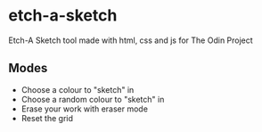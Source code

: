 # etch-a-sketch

Etch-A Sketch tool made with html, css and js for The Odin Project

## Modes

- Choose a colour to "sketch" in
- Choose a random colour to "sketch" in
- Erase your work with eraser mode
- Reset the grid
